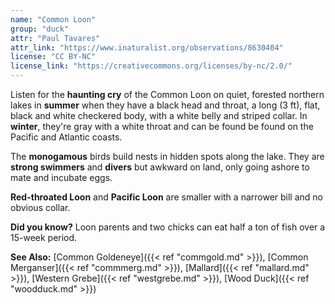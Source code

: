 ```yaml
---
name: "Common Loon"
group: "duck"
attr: "Paul Tavares"
attr_link: "https://www.inaturalist.org/observations/8630404"
license: "CC BY-NC"
license_link: "https://creativecommons.org/licenses/by-nc/2.0/"
---
```

Listen for the **haunting cry** of the Common Loon on quiet, forested northern lakes in **summer**  when they have a black head and throat, a long (3 ft), flat, black and white checkered body, with a white belly and striped collar. In **winter**, they're gray with a white throat and can be found be found on the Pacific and Atlantic coasts.

The **monogamous** birds build nests in hidden spots along the lake. They are **strong swimmers** and **divers** but awkward on land, only going ashore to mate and incubate eggs.

**Red-throated Loon** and **Pacific Loon** are smaller with a narrower bill and no obvious collar.

**Did you know?** Loon parents and two chicks can eat half a ton of fish over a 15-week period.

<!-- generated, do not edit -->
**See Also:**
[Common Goldeneye]({{< ref "commgold.md" >}}),
[Common Merganser]({{< ref "commmerg.md" >}}),
[Mallard]({{< ref "mallard.md" >}}),
[Western Grebe]({{< ref "westgrebe.md" >}}),
[Wood Duck]({{< ref "woodduck.md" >}})
